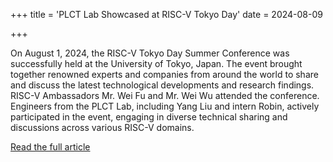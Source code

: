 +++
title = 'PLCT Lab Showcased at RISC-V Tokyo Day'
date = 2024-08-09

+++

On August 1, 2024, the RISC-V Tokyo Day Summer Conference was successfully held at the University of Tokyo, Japan. The event brought together renowned experts and companies from around the world to share and discuss the latest technological developments and research findings. RISC-V Ambassadors Mr. Wei Fu and Mr. Wei Wu attended the conference. Engineers from the PLCT Lab, including Yang Liu and intern Robin, actively participated in the event, engaging in diverse technical sharing and discussions across various RISC-V domains.

[Read the full article](https://mp.weixin.qq.com/s/1PofWvfA25RJuwF25Eqk7g)